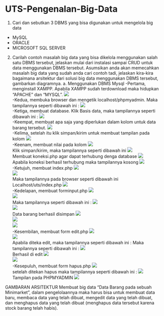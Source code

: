 # UTS-Pengenalan-Big-Data
1.	Cari dan sebutkan 3 DBMS yang bisa digunakan untuk mengelola big data
-	MySQL   
-	ORACLE
-	MICROSOFT SQL SERVER
2.	Carilah contoh masalah big data yang bisa dikelola menggunakan salah satu DBMS tersebut, jelaskan mulai dari instalasi sampai CRUD untuk data menggunakan DBMS tersebut. Asumsikan anda akan memecahkan masalah big data yang sudah anda cari contoh tadi, jelaskan kira-kira bagaimana arsitektur dari solusi big data menggunakan DBMS tersebut, gambarkan diagramnya.
a.	Menggunakan DBMS Mysql
-Pertama, menginstall XAMPP.  Apabila XAMPP sudah terdownload maka hidupkan “APACHE” dan “MYSQL”.
![](Images/1.png)<br>
-Kedua, membuka browser dan mengetik localhost/phpmyadmin. Maka tampilannya seperti dibawah ini :
![](Images/2.png)<br>
-Ketiga, membuat database. Klik Basis data, maka tampilannya seperti dibawah ini :
![](Images/3.png)<br>
-Keempat, membuat apa saja yang diperlukan dalam kolom untuk data barang tersebut.
![](Images/4.png)<br>
-Kelima, setelah itu klik simpan/kirim untuk membuat tampilan pada kolom
![](Images/5.png)<br>
-Keenam,  membuat nilai pada kolom
![](Images/6.png)<br>
Klik simpan/kirim, maka tampilannya seperti dibawah ini
![](Images/7.png)<br>
Membuat koneksi.php agar dapat terhubung denga database
![](Images/8.png)<br>
Apabila koneksi berhasil terhubung maka tampilannya kosong
![](Images/9.png)<br>
-Ketujuh, membuat index.php
![](Images/10.png)<br>
![](Images/11.png)<br>
Maka tampilannya pada browser seperti dibawah ini 
Localhost/uts/index.php
![](Images/12.png)<br>
-Kedelapan, membuat forminput.php
![](Images/13.png)<br>
![](Images/14.png)<br>
Maka tampilannya seperti dibawah ini :
![](Images/15.png)<br>
![](Images/16.png)<br>
Data barang berhasil disimpan
![](Images/17.png)<br>
![](Images/18.png)<br>
![](Images/19.png)<br>
-Kesembilan, membuat form edit.php
![](Images/20.png)<br>
![](Images/21.png)<br>
Apabila diteka edit, maka tampilannya seperti dibawah ini :
Maka tampilannya seperti dibawah ini :
![](Images/22.png)<br>
Berhasil di edit
![](Images/23.png)<br>
![](Images/24.png)<br>
-Kesepuluh, membuat form hapus.php
![](Images/25.png)<br>
setelah ditekan hapus maka tampilannya seperti dibawah ini :
![](Images/26.png)<br>
Tampilan pada PHPMYADMIN
![](Images/27.png)<br>

GAMBARAN ARSITEKTUR
Membuat big data “Data Barang pada sebuah Minimarket”, dalam pengelolaannya maka harus bisa untuk membuat data baru, membaca data yang telah dibuat, mengedit data yang telah dibuat, dan menghapus data yang telah dibuat (menghapus data tersebut karena stock barang telah habis).
